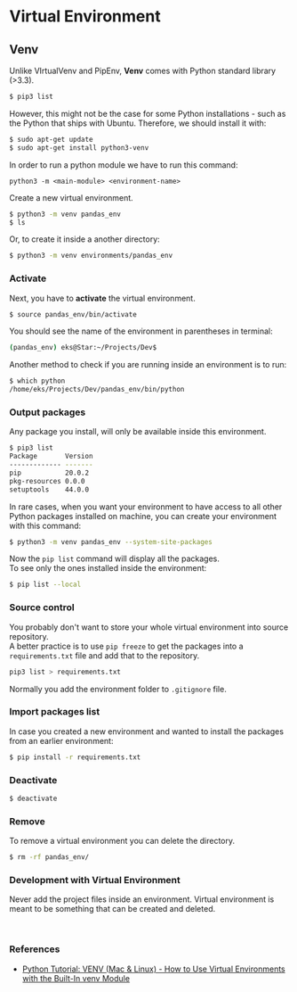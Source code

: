 # Virtual Environment

## Venv

Unlike VIrtualVenv and PipEnv, **Venv** comes with Python standard library (>3.3).

```bash
$ pip3 list
```

However, this might not be the case for some Python installations - such as the Python that ships with Ubuntu. Therefore, we should install it with:

```bash
$ sudo apt-get update
$ sudo apt-get install python3-venv
```

In order to run a python module we have to run this command:

```python3 -m <main-module> <environment-name>```

Create a new virtual environment.

```bash
$ python3 -m venv pandas_env
$ ls
```

Or, to create it inside a another directory:

```bash
$ python3 -m venv environments/pandas_env
```

### Activate

Next, you have to **activate** the virtual environment.

```bash
$ source pandas_env/bin/activate
```

You should see the name of the environment in parentheses in terminal:

```bash
(pandas_env) eks@Star:~/Projects/Dev$ 
```

Another method to check if you are running inside an environment is to run:

```bash
$ which python
/home/eks/Projects/Dev/pandas_env/bin/python
```

### Output packages

Any package you install, will only be available inside this environment.

```bash
$ pip3 list
Package       Version
------------- -------
pip           20.0.2 
pkg-resources 0.0.0  
setuptools    44.0.0 
```

In rare cases, when you want your environment to have access to all other Python packages installed on machine, you can create your environment with this command:

```bash
$ python3 -m venv pandas_env --system-site-packages
```

Now the ```pip list``` command will display all the packages. <br>
To see only the ones installed inside the environment:

```bash
$ pip list --local
```

### Source control

You probably don't want to store your whole virtual environment into source repository. <br>
A better practice is to use ```pip freeze``` to get the packages into a ```requirements.txt``` file and add that to the repository.

```bash
pip3 list > requirements.txt
```

Normally you add the environment folder to ```.gitignore``` file.

### Import packages list

In case you created a new environment and wanted to install the packages from an earlier environment:

```bash
$ pip install -r requirements.txt
```

### Deactivate

```bash
$ deactivate
```

### Remove
To remove a virtual environment you can delete the directory.

```bash
$ rm -rf pandas_env/
```

### Development with Virtual Environment

Never add the project files inside an environment. Virtual environment is meant to be something  that can be created and deleted.



<br>

### References
* [Python Tutorial: VENV (Mac & Linux) - How to Use Virtual Environments with the Built-In venv Module](https://www.youtube.com/watch?v=Kg1Yvry_Ydk)